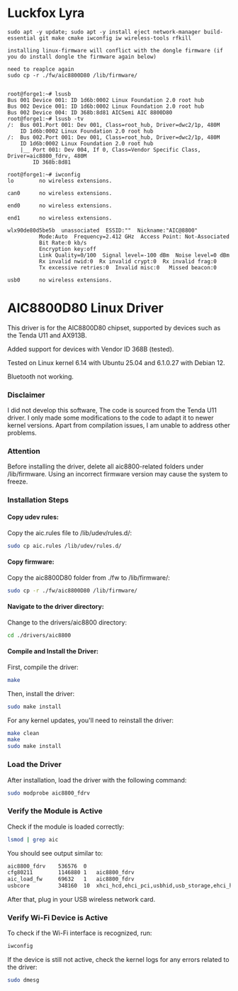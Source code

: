 # Luckfox Lyra

```
sudo apt -y update; sudo apt -y install eject network-manager build-essential git make cmake iwconfig iw wireless-tools rfkill

installing linux-firmware will conflict with the dongle firmware (if you do install dongle the firmware again below)

need to reaplce again
sudo cp -r ./fw/aic8800D80 /lib/firmware/


root@forge1:~# lsusb
Bus 001 Device 001: ID 1d6b:0002 Linux Foundation 2.0 root hub
Bus 002 Device 001: ID 1d6b:0002 Linux Foundation 2.0 root hub
Bus 002 Device 004: ID 368b:8d81 AICSemi AIC 8800D80
root@forge1:~# lsusb -tv
/:  Bus 001.Port 001: Dev 001, Class=root_hub, Driver=dwc2/1p, 480M
    ID 1d6b:0002 Linux Foundation 2.0 root hub
/:  Bus 002.Port 001: Dev 001, Class=root_hub, Driver=dwc2/1p, 480M
    ID 1d6b:0002 Linux Foundation 2.0 root hub
    |__ Port 001: Dev 004, If 0, Class=Vendor Specific Class, Driver=aic8800_fdrv, 480M
        ID 368b:8d81

root@forge1:~# iwconfig
lo        no wireless extensions.

can0      no wireless extensions.

end0      no wireless extensions.

end1      no wireless extensions.

wlx90de80d5be5b  unassociated  ESSID:""  Nickname:"AIC@8800"
          Mode:Auto  Frequency=2.412 GHz  Access Point: Not-Associated   
          Bit Rate:0 kb/s   
          Encryption key:off
          Link Quality=0/100  Signal level=-100 dBm  Noise level=0 dBm
          Rx invalid nwid:0  Rx invalid crypt:0  Rx invalid frag:0
          Tx excessive retries:0  Invalid misc:0   Missed beacon:0

usb0      no wireless extensions.

```

# AIC8800D80 Linux Driver
This driver is for the AIC8800D80 chipset, supported by devices such as the Tenda U11 and AX913B.

Added support for devices with Vendor ID 368B (tested).

Tested on Linux kernel 6.14 with Ubuntu 25.04 and 6.1.0.27 with Debian 12.

Bluetooth not working.

### Disclaimer
I did not develop this software, The code is sourced from the Tenda U11 driver. I only made some modifications to the code to adapt it to newer kernel versions. Apart from compilation issues, I am unable to address other problems.

### Attention
Before installing the driver, delete all aic8800-related folders under /lib/firmware. Using an incorrect firmware version may cause the system to freeze.

### Installation Steps
#### Copy udev rules:

Copy the aic.rules file to /lib/udev/rules.d/:

```bash
sudo cp aic.rules /lib/udev/rules.d/
```

#### Copy firmware:

Copy the aic8800D80 folder from ./fw to /lib/firmware/:

```bash
sudo cp -r ./fw/aic8800D80 /lib/firmware/
```
#### Navigate to the driver directory:

Change to the drivers/aic8800 directory:

```bash
cd ./drivers/aic8800
```

#### Compile and Install the Driver:

First, compile the driver:

```bash
make
```
Then, install the driver:

```bash
sudo make install
```

For any kernel updates, you'll need to reinstall the driver:

```bash
make clean
make
sudo make install
```

### Load the Driver
After installation, load the driver with the following command:

```bash
sudo modprobe aic8800_fdrv
```

### Verify the Module is Active
Check if the module is loaded correctly:

```bash
lsmod | grep aic
```
You should see output similar to:

```bash
aic8800_fdrv    536576  0
cfg80211        1146880 1   aic8800_fdrv
aic_load_fw     69632   1   aic8800_fdrv
usbcore         348160  10  xhci_hcd,ehci_pci,usbhid,usb_storage,ehci_hcd,xhci_pci,uas,aic_load_fw,uhci_hcd,aic8800_fdrv
```

After that, plug in your USB wireless network card.

### Verify Wi-Fi Device is Active
To check if the Wi-Fi interface is recognized, run:

```bash
iwconfig
```
If the device is still not active, check the kernel logs for any errors related to the driver:

```bash
sudo dmesg
```
